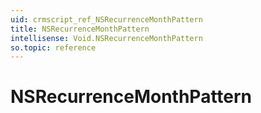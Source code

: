 ```yaml
---
uid: crmscript_ref_NSRecurrenceMonthPattern
title: NSRecurrenceMonthPattern
intellisense: Void.NSRecurrenceMonthPattern
so.topic: reference
---
```


# NSRecurrenceMonthPattern
